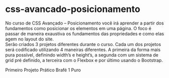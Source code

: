 # css-avancado-posicionamento
No curso de CSS Avançado – Posicionamento você irá aprender a partir dos fundamentos como posicionar os elementos em uma página. 
O foco é passar de maneira exaustiva os fundamentos das propriedades e como elas agem no layout do site.  
Serão criados 3 projetos diferentes durante o curso. Cada um dos projetos será codificado utilizando 4 maneiras diferentes.
A primeira da forma mais pura possível, definindo width’s e height’s, a segunda com um sistema de grid pré definido, 
a terceira com o Flexbox e por último usando o Bootstrap.


Primeiro Projeto Prático Brafé 1 Puro
